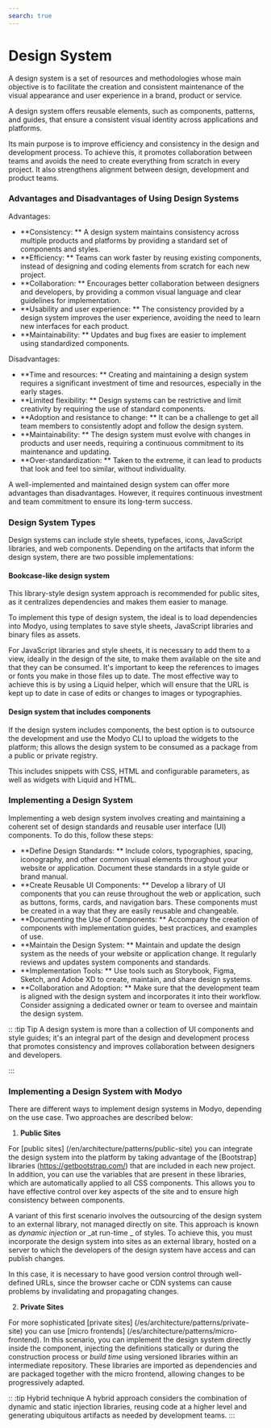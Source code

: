 ```yaml
---
search: true
---
```


# Design System

A design system is a set of resources and methodologies whose main objective is to facilitate the creation and consistent maintenance of the visual appearance and user experience in a brand, product or service.

A design system offers reusable elements, such as components, patterns, and guides, that ensure a consistent visual identity across applications and platforms.

Its main purpose is to improve efficiency and consistency in the design and development process. To achieve this, it promotes collaboration between teams and avoids the need to create everything from scratch in every project. It also strengthens alignment between design, development and product teams.

### Advantages and Disadvantages of Using Design Systems

Advantages:

- **Consistency: ** A design system maintains consistency across multiple products and platforms by providing a standard set of components and styles.
- **Efficiency: ** Teams can work faster by reusing existing components, instead of designing and coding elements from scratch for each new project.
- **Collaboration: ** Encourages better collaboration between designers and developers, by providing a common visual language and clear guidelines for implementation.
- **Usability and user experience: ** The consistency provided by a design system improves the user experience, avoiding the need to learn new interfaces for each product.
- **Maintainability: ** Updates and bug fixes are easier to implement using standardized components.

Disadvantages:

- **Time and resources: ** Creating and maintaining a design system requires a significant investment of time and resources, especially in the early stages.
- **Limited flexibility: ** Design systems can be restrictive and limit creativity by requiring the use of standard components.
- **Adoption and resistance to change: ** It can be a challenge to get all team members to consistently adopt and follow the design system.
- **Maintainability: ** The design system must evolve with changes in products and user needs, requiring a continuous commitment to its maintenance and updating.
- **Over-standardization: ** Taken to the extreme, it can lead to products that look and feel too similar, without individuality.

A well-implemented and maintained design system can offer more advantages than disadvantages. However, it requires continuous investment and team commitment to ensure its long-term success.

### Design System Types

Design systems can include style sheets, typefaces, icons, JavaScript libraries, and web components. Depending on the artifacts that inform the design system, there are two possible implementations:

#### Bookcase-like design system

This library-style design system approach is recommended for public sites, as it centralizes dependencies and makes them easier to manage.

To implement this type of design system, the ideal is to load dependencies into Modyo, using templates to save style sheets, JavaScript libraries and binary files as assets.

  For JavaScript libraries and style sheets, it is necessary to add them to a view, ideally in the design of the site, to make them available on the site and that they can be consumed. It's important to keep the references to images or fonts you make in those files up to date. The most effective way to achieve this is by using a Liquid helper, which will ensure that the URL is kept up to date in case of edits or changes to images or typographies.

#### Design system that includes components

If the design system includes components, the best option is to outsource the development and use the Modyo CLI to upload the widgets to the platform; this allows the design system to be consumed as a package from a public or private registry.

This includes snippets with CSS, HTML and configurable parameters, as well as widgets with Liquid and HTML.

### Implementing a Design System

Implementing a web design system involves creating and maintaining a coherent set of design standards and reusable user interface (UI) components. To do this, follow these steps:

- **Define Design Standards: ** Include colors, typographies, spacing, iconography, and other common visual elements throughout your website or application. Document these standards in a style guide or brand manual.
- **Create Reusable UI Components: ** Develop a library of UI components that you can reuse throughout the web or application, such as buttons, forms, cards, and navigation bars. These components must be created in a way that they are easily reusable and changeable.
- **Documenting the Use of Components: ** Accompany the creation of components with implementation guides, best practices, and examples of use.
- **Maintain the Design System: ** Maintain and update the design system as the needs of your website or application change. It regularly reviews and updates system components and standards.
- **Implementation Tools: ** Use tools such as Storybook, Figma, Sketch, and Adobe XD to create, maintain, and share design systems.
- **Collaboration and Adoption: ** Make sure that the development team is aligned with the design system and incorporates it into their workflow. Consider assigning a dedicated owner or team to oversee and maintain the design system.

:: :tip Tip
A design system is more than a collection of UI components and style guides; it's an integral part of the design and development process that promotes consistency and improves collaboration between designers and developers.

:::

### Implementing a Design System with Modyo

There are different ways to implement design systems in Modyo, depending on the use case. Two approaches are described below:

1. **Public Sites**

For [public sites] (/en/architecture/patterns/public-site) you can integrate the design system into the platform by taking advantage of the [Bootstrap] libraries (https://getbootstrap.com/) that are included in each new project. In addition, you can use the variables that are present in these libraries, which are automatically applied to all CSS components. This allows you to have effective control over key aspects of the site and to ensure high consistency between components.

A variant of this first scenario involves the outsourcing of the design system to an external library, not managed directly on site. This approach is known as _dynamic injection_ or _at run-time _ of styles. To achieve this, you must incorporate the design system into sites as an external library, hosted on a server to which the developers of the design system have access and can publish changes.

In this case, it is necessary to have good version control through well-defined URLs, since the browser cache or CDN systems can cause problems by invalidating and propagating changes.

2. **Private Sites**

For more sophisticated [private sites] (/es/architecture/patterns/private-site) you can use [micro frontends] (/es/architecture/patterns/micro-frontend). In this scenario, you can implement the design system directly inside the component, injecting the definitions statically or during the construction process or _build time_ using versioned libraries within an intermediate repository. These libraries are imported as dependencies and are packaged together with the micro frontend, allowing changes to be progressively adapted.

:: :tip Hybrid technique
A hybrid approach considers the combination of dynamic and static injection libraries, reusing code at a higher level and generating ubiquitous artifacts as needed by development teams.
:::
